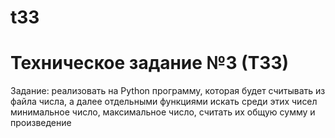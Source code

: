 # t33
# Техническое задание №3 (ТЗ3)

Задание: реализовать на Python программу, которая будет считывать из файла числа, а далее отдельными функциями искать среди этих чисел минимальное число, максимальное число, считать их общую сумму и произведение
